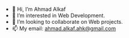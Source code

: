 - 👋 Hi, I’m Ahmad Alkaf
- 👀 I’m interested in Web Development.
- 💞️ I’m looking to collaborate on Web projects.
- 📫 My email: ahmad.alkaf.ahk@gmail.com

<!---
Ahmad-700/Ahmad-700 is a ✨ special ✨ repository because its `README.md` (this file) appears on your GitHub profile.
You can click the Preview link to take a look at your changes.
--->
